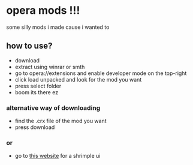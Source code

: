 # opera mods !!!
some silly mods i made cause i wanted to

## how to use?
- download 
- extract using winrar or smth
- go to opera://extensions and enable developer mode on the top-right
- click load unpacked and look for the mod you want
- press select folder
- boom its there ez
### alternative way of downloading
- find the .crx file of the mod you want
- press download
### or
- go to [this website](https://unbozoopera.netlify.app) for a shrimple ui

